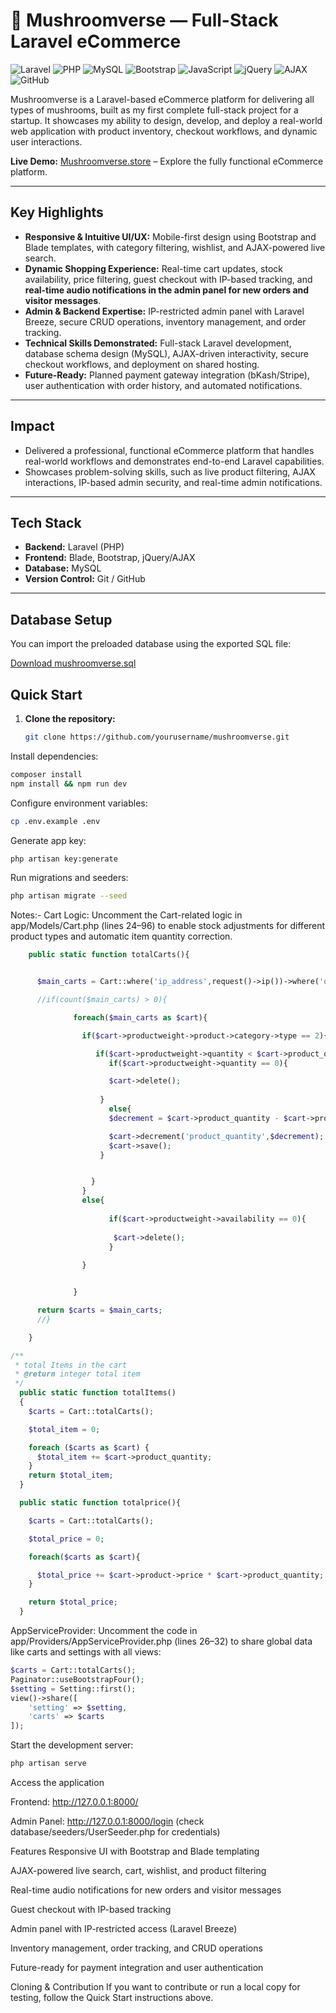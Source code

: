 # 🍄 Mushroomverse — Full-Stack Laravel eCommerce

![Laravel](https://img.shields.io/badge/Laravel-FF2D20?style=for-the-badge&logo=laravel&logoColor=white)
![PHP](https://img.shields.io/badge/PHP-777BB4?style=for-the-badge&logo=php&logoColor=white)
![MySQL](https://img.shields.io/badge/MySQL-4479A1?style=for-the-badge&logo=mysql&logoColor=white)
![Bootstrap](https://img.shields.io/badge/Bootstrap-7952B3?style=for-the-badge&logo=bootstrap&logoColor=white)
![JavaScript](https://img.shields.io/badge/JavaScript-F7DF1E?style=for-the-badge&logo=javascript&logoColor=black)
![jQuery](https://img.shields.io/badge/jQuery-0769AD?style=for-the-badge&logo=jquery&logoColor=white)
![AJAX](https://img.shields.io/badge/AJAX-005A9C?style=for-the-badge)
![GitHub](https://img.shields.io/badge/GitHub-181717?style=for-the-badge&logo=github&logoColor=white)

Mushroomverse is a Laravel-based eCommerce platform for delivering all types of mushrooms, built as my first complete full-stack project for a startup. It showcases my ability to design, develop, and deploy a real-world web application with product inventory, checkout workflows, and dynamic user interactions.

**Live Demo:** [Mushroomverse.store](https://mushroomverse.store) – Explore the fully functional eCommerce platform.

---

## Key Highlights
- **Responsive & Intuitive UI/UX:** Mobile-first design using Bootstrap and Blade templates, with category filtering, wishlist, and AJAX-powered live search.
- **Dynamic Shopping Experience:** Real-time cart updates, stock availability, price filtering, guest checkout with IP-based tracking, and **real-time audio notifications in the admin panel for new orders and visitor messages**.
- **Admin & Backend Expertise:** IP-restricted admin panel with Laravel Breeze, secure CRUD operations, inventory management, and order tracking.
- **Technical Skills Demonstrated:** Full-stack Laravel development, database schema design (MySQL), AJAX-driven interactivity, secure checkout workflows, and deployment on shared hosting.
- **Future-Ready:** Planned payment gateway integration (bKash/Stripe), user authentication with order history, and automated notifications.

---

## Impact
- Delivered a professional, functional eCommerce platform that handles real-world workflows and demonstrates end-to-end Laravel capabilities.
- Showcases problem-solving skills, such as live product filtering, AJAX interactions, IP-based admin security, and real-time admin notifications.

---

## Tech Stack
- **Backend:** Laravel (PHP)
- **Frontend:** Blade, Bootstrap, jQuery/AJAX
- **Database:** MySQL
- **Version Control:** Git / GitHub

---

## Database Setup

You can import the preloaded database using the exported SQL file:

[Download mushroomverse.sql](./database/mushroomverse.sql)

## Quick Start

1. **Clone the repository:**
   ```bash
   git clone https://github.com/yourusername/mushroomverse.git
   
Install dependencies:
```bash
composer install
npm install && npm run dev
```

Configure environment variables:
```bash 
cp .env.example .env
```

Generate app key:
```bash
php artisan key:generate
```

Run migrations and seeders:
```bash 
php artisan migrate --seed
```


Notes:-
Cart Logic:
Uncomment the Cart-related logic in app/Models/Cart.php (lines 24–96) to enable stock adjustments for different product types and automatic item quantity correction.

```php
    public static function totalCarts(){


      $main_carts = Cart::where('ip_address',request()->ip())->where('order_id',NULL)->get();

      //if(count($main_carts) > 0){

              foreach($main_carts as $cart){

                if($cart->productweight->product->category->type == 2){

                   if($cart->productweight->quantity < $cart->product_quantity){
                      if($cart->productweight->quantity == 0){

                      $cart->delete(); 
                    
                    }
                      else{
                      $decrement = $cart->product_quantity - $cart->productweight->quantity;

                      $cart->decrement('product_quantity',$decrement);
                      $cart->save();  
                    }


                  }         
                }
                else{
                    
                      if($cart->productweight->availability == 0){
                        
                       $cart->delete();  
                      }            
                    
                }


              }       

      return $carts = $main_carts;        
      //}

    }

/**
 * total Items in the cart
 * @return integer total item
 */
  public static function totalItems()
  {
    $carts = Cart::totalCarts();

    $total_item = 0;

    foreach ($carts as $cart) {
      $total_item += $cart->product_quantity;
    }
    return $total_item;
  }

  public static function totalprice(){

    $carts = Cart::totalCarts();

    $total_price = 0;

    foreach($carts as $cart){

      $total_price += $cart->product->price * $cart->product_quantity;
    }

    return $total_price;
  }
```

AppServiceProvider:
Uncomment the code in app/Providers/AppServiceProvider.php (lines 26–32) to share global data like carts and settings with all views:

```php
$carts = Cart::totalCarts();
Paginator::useBootstrapFour();
$setting = Setting::first();
view()->share([
    'setting' => $setting,
    'carts' => $carts
]);
```

Start the development server:

```bash 
php artisan serve
```

Access the application

Frontend:
http://127.0.0.1:8000/

Admin Panel:
http://127.0.0.1:8000/login
(check database/seeders/UserSeeder.php for credentials)


Features
Responsive UI with Bootstrap and Blade templating

AJAX-powered live search, cart, wishlist, and product filtering

Real-time audio notifications for new orders and visitor messages

Guest checkout with IP-based tracking

Admin panel with IP-restricted access (Laravel Breeze)

Inventory management, order tracking, and CRUD operations

Future-ready for payment integration and user authentication

Cloning & Contribution
If you want to contribute or run a local copy for testing, follow the Quick Start instructions above.
